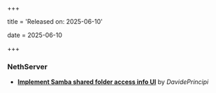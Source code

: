 +++

title = 'Released on: 2025-06-10'

date = 2025-06-10

+++

### NethServer

- **[Implement Samba shared folder access info UI](https://github.com/NethServer/dev/issues/7394)** by *DavidePrincipi*


